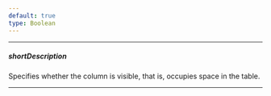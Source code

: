 ```yaml
---
default: true
type: Boolean
---
```

---
##### shortDescription
Specifies whether the column is visible, that is, occupies space in the table.

---
